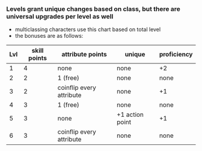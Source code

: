 ### Levels grant unique changes based on class, but there are universal upgrades per level as well
- multiclassing characters use this chart based on total level
- the bonuses are as follows:

|Lvl|skill points|attribute points|unique|proficiency|
|---|---|---|---|---|
|1| 4 | none | none | +2 | 
|2| 2 | 1 (free) | none | none | 
|3| 2 | coinflip every attribute | none | +1 |
|4| 3 | 1 (free) | none | none |
|5| 3 | none | +1 action point | +1 | 
|6| 3 | coinflip every attribute | none | none |
